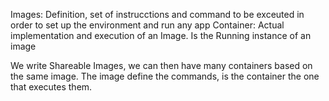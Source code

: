 Images: Definition, set of instrucctions and command to be exceuted in order to set up the environment and run any app
Container: Actual implementation and execution of an Image. Is the Running instance of an image

We write Shareable Images, we can then have many containers based on the same image.
The image define the commands, is the container the one that executes them.